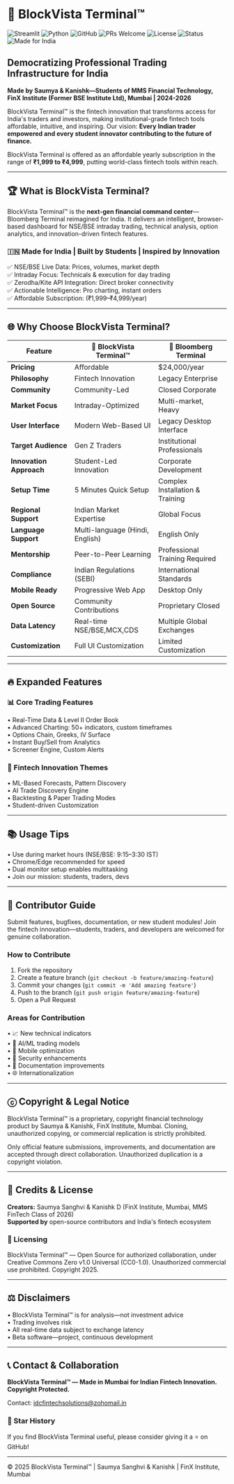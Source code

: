 # 🚀 BlockVista Terminal™
![Streamlit](https://img.shields.io/badge/Streamlit-FF4B4B?style=for-the-badge&logo=Streamlit)
![Python](https://img.shields.io/badge/Python-3776AB?style=for-the-badge&logo=python&logoColor=white)
![GitHub](https://img.shields.io/badge/GitHub-100000?style=for-the-badge&logo=github&logoColor=white)
![PRs Welcome](https://img.shields.io/badge/PRs-Welcome-green?style=for-the-badge)
![License](https://img.shields.io/badge/License-CC0--1.0-lightgrey?style=for-the-badge)
![Status](https://img.shields.io/badge/Status-Active-success?style=for-the-badge)
![Made for India](https://img.shields.io/badge/Made%20for-India%20🇮🇳-orange?style=for-the-badge)

## **Democratizing Professional Trading Infrastructure for India**

**Made by Saumya & Kanishk—Students of MMS Financial Technology, FinX Institute (Former BSE Institute Ltd), Mumbai | 2024-2026**

BlockVista Terminal™ is the fintech innovation that transforms access for India's traders and investors, making institutional-grade fintech tools affordable, intuitive, and inspiring. Our vision: **Every Indian trader empowered and every student innovator contributing to the future of finance.**

BlockVista Terminal is offered as an affordable yearly subscription in the range of **₹1,999 to ₹4,999**, putting world-class fintech tools within reach.

---

## 🏆 What is BlockVista Terminal?

BlockVista Terminal™ is the **next-gen financial command center**—Bloomberg Terminal reimagined for India. It delivers an intelligent, browser-based dashboard for NSE/BSE intraday trading, technical analysis, option analytics, and innovation-driven fintech features.

### 🇮🇳 Made for India | Built by Students | Inspired by Innovation

✅ NSE/BSE Live Data: Prices, volumes, market depth  
✅ Intraday Focus: Technicals & execution for day trading  
✅ Zerodha/Kite API Integration: Direct broker connectivity  
✅ Actionable Intelligence: Pro charting, instant orders  
✅ Affordable Subscription: (₹1,999–₹4,999/year)

---

## 🌐 Why Choose BlockVista Terminal?

| Feature | 🚩 BlockVista Terminal™ | 🏢 Bloomberg Terminal |
|---------|-------------------------|------------------------|
| **Pricing** | Affordable | $24,000/year |
| **Philosophy** | Fintech Innovation | Legacy Enterprise |
| **Community** | Community-Led | Closed Corporate |
| **Market Focus** | Intraday-Optimized | Multi-market, Heavy |
| **User Interface** | Modern Web-Based UI | Legacy Desktop Interface |
| **Target Audience** | Gen Z Traders | Institutional Professionals |
| **Innovation Approach** | Student-Led Innovation | Corporate Development |
| **Setup Time** | 5 Minutes Quick Setup | Complex Installation & Training |
| **Regional Support** | Indian Market Expertise | Global Focus |
| **Language Support** | Multi-language (Hindi, English) | English Only |
| **Mentorship** | Peer-to-Peer Learning | Professional Training Required |
| **Compliance** | Indian Regulations (SEBI) | International Standards |
| **Mobile Ready** | Progressive Web App | Desktop Only |
| **Open Source** | Community Contributions | Proprietary Closed |
| **Data Latency** | Real-time NSE/BSE,MCX,CDS | Multiple Global Exchanges |
| **Customization** | Full UI Customization | Limited Customization |

---

## 🔥 Expanded Features

### 📊 Core Trading Features
• Real-Time Data & Level II Order Book  
• Advanced Charting: 50+ indicators, custom timeframes  
• Options Chain, Greeks, IV Surface  
• Instant Buy/Sell from Analytics  
• Screener Engine, Custom Alerts

### 🤖 Fintech Innovation Themes
• ML-Based Forecasts, Pattern Discovery  
• AI Trade Discovery Engine  
• Backtesting & Paper Trading Modes  
• Student-driven Customization

---

## 📚 Usage Tips

• Use during market hours (NSE/BSE: 9:15–3:30 IST)  
• Chrome/Edge recommended for speed  
• Dual monitor setup enables multitasking  
• Join our mission: students, traders, devs

---

## 🤝 Contributor Guide

Submit features, bugfixes, documentation, or new student modules! Join the fintech innovation—students, traders, and developers are welcomed for genuine collaboration.

### How to Contribute

1. Fork the repository
2. Create a feature branch (`git checkout -b feature/amazing-feature`)
3. Commit your changes (`git commit -m 'Add amazing feature'`)
4. Push to the branch (`git push origin feature/amazing-feature`)
5. Open a Pull Request

### Areas for Contribution

• 📈 New technical indicators  
• 🤖 AI/ML trading models  
• 📱 Mobile optimization  
• 🔐 Security enhancements  
• 📖 Documentation improvements  
• 🌐 Internationalization

---

## ⓒ Copyright & Legal Notice

BlockVista Terminal™ is a proprietary, copyright financial technology product by Saumya & Kanishk, FinX Institute, Mumbai. Cloning, unauthorized copying, or commercial replication is strictly prohibited.

Only official feature submissions, improvements, and documentation are accepted through direct collaboration. Unauthorized duplication is a copyright violation.

---

## 🏅 Credits & License

**Creators:** Saumya Sanghvi & Kanishk D (FinX Institute, Mumbai, MMS FinTech Class of 2026)  
**Supported by** open-source contributors and India's fintech ecosystem

### 📄 Licensing

BlockVista Terminal™ — Open Source for authorized collaboration, under Creative Commons Zero v1.0 Universal (CC0-1.0). Unauthorized commercial use prohibited. Copyright 2025.

---

## ⚖️ Disclaimers

• BlockVista Terminal™ is for analysis—not investment advice  
• Trading involves risk  
• All real-time data subject to exchange latency  
• Beta software—project, continuous development

---

## 📞 Contact & Collaboration

**BlockVista Terminal™ — Made in Mumbai for Indian Fintech Innovation. Copyright Protected.**

Contact: idcfintechsolutions@zohomail.in

### 🌟 Star History

If you find BlockVista Terminal useful, please consider giving it a ⭐ on GitHub!

---

© 2025 BlockVista Terminal™ | Saumya Sanghvi & Kanishk | FinX Institute, Mumbai

